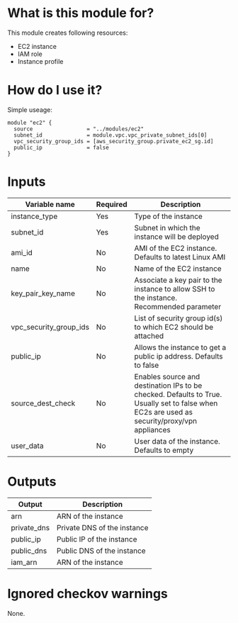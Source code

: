 # What is this module for?
This module creates following resources:
* EC2 instance
* IAM role
* Instance profile

# How do I use it?
Simple useage:

```hcl
module "ec2" {
  source                 = "../modules/ec2"
  subnet_id              = module.vpc.vpc_private_subnet_ids[0]
  vpc_security_group_ids = [aws_security_group.private_ec2_sg.id]
  public_ip              = false
}
```
# Inputs
|Variable name|Required|Description|
|-------------|--------|-----------|
|instance_type|Yes|Type of the instance|
|subnet_id|Yes|Subnet in which the instance will be deployed|
|ami_id|No|AMI of the EC2 instance. Defaults to latest Linux AMI|
|name|No|Name of the EC2 instance|
|key_pair_key_name|No|Associate a key pair to the instance to allow SSH to the instance. Recommended parameter|
|vpc_security_group_ids|No|List of security group id(s) to which EC2 should be attached|
|public_ip|No|Allows the instance to get a public ip address. Defaults to false|
|source_dest_check|No|Enables source and destination IPs to be checked. Defaults to True. Usually set to false when EC2s are used as security/proxy/vpn appliances|
|user_data|No|User data of the instance. Defaults to empty|


# Outputs
|Output|Description|
|---|---|
|arn|ARN of the instance|
|private_dns|Private DNS of the instance|
|public_ip|Public IP of the instance|
|public_dns|Public DNS of the instance|
|iam_arn|ARN of the instance|

# Ignored checkov warnings

None.

